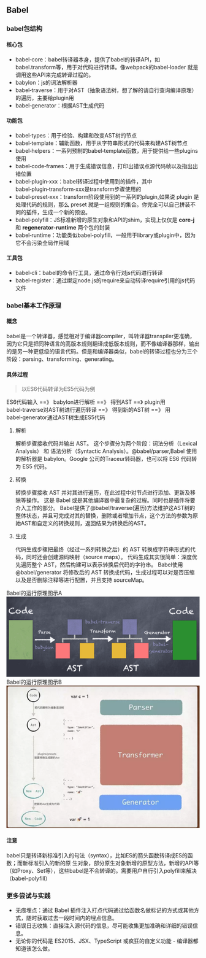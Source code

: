 ## Babel

### babel包结构

#### 核心包
- babel‑core：babel转译器本身，提供了babel的转译API，如babel.transform等，用于对代码进行转译。像webpack的babel‑loader
就是调用这些API来完成转译过程的。
- babylon：js的词法解析器
- babel‑traverse：用于对AST（抽象语法树，想了解的请自行查询编译原理）的遍历，主要给plugin用
- babel‑generator：根据AST生成代码
#### 功能包
- babel‑types：用于检验、构建和改变AST树的节点
- babel‑template：辅助函数，用于从字符串形式的代码来构建AST树节点
- babel‑helpers：一系列预制的babel‑template函数，用于提供给一些plugins使用
- babel‑code‑frames：用于生成错误信息，打印出错误点源代码帧以及指出出错位置
- babel‑plugin‑xxx：babel转译过程中使用到的插件，其中babel‑plugin‑transform‑xxx是transform步骤使用的
- babel‑preset‑xxx：transform阶段使用到的一系列的plugin,如果说 plugin 是处理代码的规则，那么 preset 就是一组规则的集合。你完全可以自己拼装不同的插件，生成一个新的预设。
- babel‑polyfill：JS标准新增的原生对象和API的shim，实现上仅仅是 **core‑j** 和 **regenerator‑runtime** 两个包的封装
- babel‑runtime：功能类似babel‑polyfill，一般用于library或plugin中，因为它不会污染全局作用域
#### 工具包
- babel‑cli：babel的命令行工具，通过命令行对js代码进行转译
- babel‑register：通过绑定node.js的require来自动转译require引用的js代码文件

### babel基本工作原理

#### 概念

babel是一个转译器，感觉相对于编译器compiler，叫转译器transpiler更准确，因为它只是把同种语言的高版本规则翻译成低版本规则，而不像编译器那样，输出的是另一种更低级的语言代码。但是和编译器类似，babel的转译过程也分为三个阶段：parsing、transforming、generating。

#### 具体过程

> 以ES6代码转译为ES5代码为例

ES6代码输入 ==》 babylon进行解析 ==》 得到AST
==》 plugin用babel‑traverse对AST树进行遍历转译 ==》 得到新的AST树
==》 用babel‑generator通过AST树生成ES5代码

1. 解析

    解析步骤接收代码并输出 AST。 这个步骤分为两个阶段：词法分析（Lexical Analysis） 和 语法分析（Syntactic Analysis）。@babel/parser,Babel 使用的解析器是 babylon。Google 公司的Traceur转码器，也可以将 ES6 代码转为 ES5 代码。

2. 转换

    转换步骤接收 AST 并对其进行遍历，在此过程中对节点进行添加、更新及移除等操作。 这是 Babel 或是其他编译器中最复杂的过程。同时也是插件将要介入工作的部分。
    Babel提供了@babel/traverse(遍历)方法维护这AST树的整体状态，并且可完成对其的替换，删除或者增加节点，这个方法的参数为原始AST和自定义的转换规则，返回结果为转换后的AST。

3. 生成

    代码生成步骤把最终（经过一系列转换之后）的 AST 转换成字符串形式的代码，同时还会创建源码映射（source maps）。
    代码生成其实很简单：深度优先遍历整个 AST，然后构建可以表示转换后代码的字符串。
    Babel使用 @babel/generator 将修改后的 AST 转换成代码，生成过程可以对是否压缩以及是否删除注释等进行配置，并且支持 sourceMap。

Babel的运行原理图示A
![Babel的运行原理图示A](./Babel的运行原理A.png)
Babel的运行原理图示B
![Babel的运行原理图示B](./Babel的运行原理B.png)

#### 注意

babel只是转译新标准引入的句法（syntax），比如ES的箭头函数转译成ES的函数；而新标准引入的新的原
生对象，部分原生对象新增的原型方法，新增的API等（如Proxy、Set等），这些babel是不会转译的。需要用户自行引入polyfill来解决（babel-polyfill）

### 更多尝试与实践
- 无痕埋点：通过 Babel 插件注入打点代码通过给函数名做标记的方式或其他方式，随时获取过去一段时间内的埋点信息。
- 错误日志收集：直接注入源代码的信息，尽可能收集更加准确和详细的错误信息。
- 无论你的代码是 ES2015、JSX、TypeScript 或疯狂的自定义功能 - 编译器都知道该怎么做。